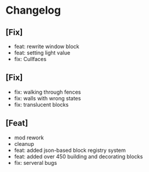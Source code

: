 # Changelog

## [Fix]

* feat: rewrite window block
* feat: setting light value
* fix: Cullfaces

## [Fix]

* fix: walking through fences
* fix: walls with wrong states
* fix: translucent blocks

## [Feat]

* mod rework
* cleanup
* feat: added json-based block registry system
* feat: added over 450 building and decorating blocks 
* fix: serveral bugs
